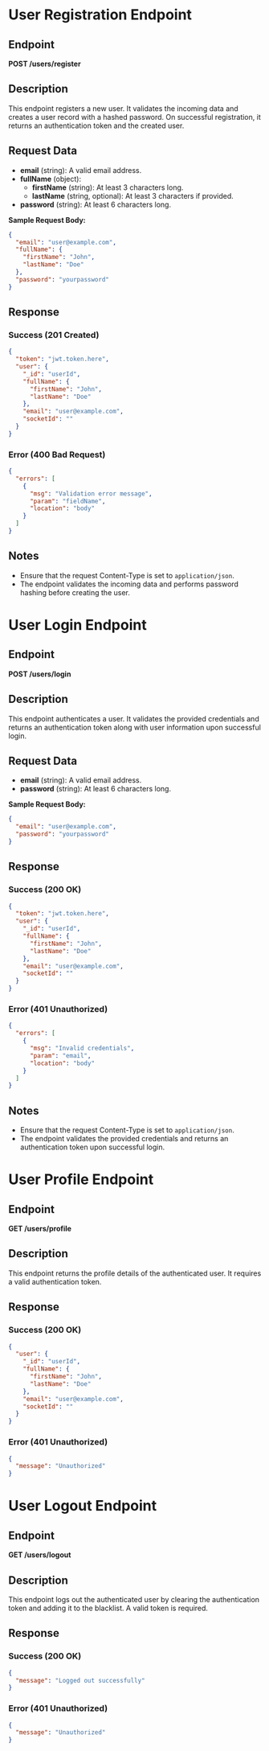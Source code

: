 # User Registration Endpoint

## Endpoint
**POST /users/register**

## Description
This endpoint registers a new user. It validates the incoming data and creates a user record with a hashed password. On successful registration, it returns an authentication token and the created user.

## Request Data
- **email** (string): A valid email address.
- **fullName** (object):
  - **firstName** (string): At least 3 characters long.
  - **lastName** (string, optional): At least 3 characters if provided.
- **password** (string): At least 6 characters long.

**Sample Request Body:**
```json
{
  "email": "user@example.com",
  "fullName": {
    "firstName": "John",
    "lastName": "Doe"
  },
  "password": "yourpassword"
}
```

## Response

### Success (201 Created)
```json
{
  "token": "jwt.token.here",
  "user": {
    "_id": "userId",
    "fullName": {
      "firstName": "John",
      "lastName": "Doe"
    },
    "email": "user@example.com",
    "socketId": ""
  }
}
```

### Error (400 Bad Request)
```json
{
  "errors": [
    {
      "msg": "Validation error message",
      "param": "fieldName",
      "location": "body"
    }
  ]
}
```

## Notes
- Ensure that the request Content-Type is set to `application/json`.
- The endpoint validates the incoming data and performs password hashing before creating the user.

# User Login Endpoint

## Endpoint
**POST /users/login**

## Description
This endpoint authenticates a user. It validates the provided credentials and returns an authentication token along with user information upon successful login.

## Request Data
- **email** (string): A valid email address.
- **password** (string): At least 6 characters long.

**Sample Request Body:**
```json
{
  "email": "user@example.com",
  "password": "yourpassword"
}
```

## Response

### Success (200 OK)
```json
{
  "token": "jwt.token.here",
  "user": {
    "_id": "userId",
    "fullName": {
      "firstName": "John",
      "lastName": "Doe"
    },
    "email": "user@example.com",
    "socketId": ""
  }
}
```

### Error (401 Unauthorized)
```json
{
  "errors": [
    {
      "msg": "Invalid credentials",
      "param": "email",
      "location": "body"
    }
  ]
}
```

## Notes
- Ensure that the request Content-Type is set to `application/json`.
- The endpoint validates the provided credentials and returns an authentication token upon successful login.

# User Profile Endpoint

## Endpoint
**GET /users/profile**

## Description
This endpoint returns the profile details of the authenticated user. It requires a valid authentication token.

## Response

### Success (200 OK)
```json
{
  "user": {
    "_id": "userId",
    "fullName": {
      "firstName": "John",
      "lastName": "Doe"
    },
    "email": "user@example.com",
    "socketId": ""
  }
}
```

### Error (401 Unauthorized)
```json
{
  "message": "Unauthorized"
}
```

# User Logout Endpoint

## Endpoint
**GET /users/logout**

## Description
This endpoint logs out the authenticated user by clearing the authentication token and adding it to the blacklist. A valid token is required.

## Response

### Success (200 OK)
```json
{
  "message": "Logged out successfully"
}
```

### Error (401 Unauthorized)
```json
{
  "message": "Unauthorized"
}
```
